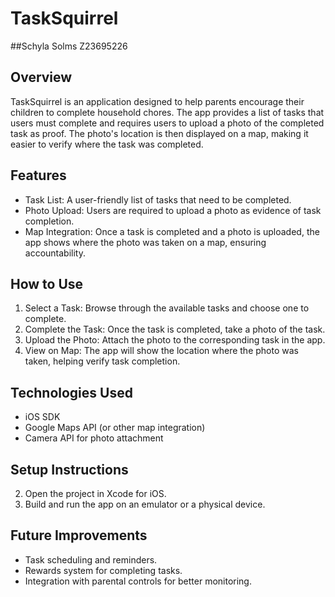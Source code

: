 # TaskSquirrel

##Schyla Solms Z23695226

## Overview
TaskSquirrel is an application designed to help parents encourage their children to complete household chores. The app provides a list of tasks that users must complete and requires users to upload a photo of the completed task as proof. The photo's location is then displayed on a map, making it easier to verify where the task was completed.

## Features
- Task List: A user-friendly list of tasks that need to be completed.
- Photo Upload: Users are required to upload a photo as evidence of task completion.
- Map Integration: Once a task is completed and a photo is uploaded, the app shows where the photo was taken on a map, ensuring accountability.
  
## How to Use
1. Select a Task: Browse through the available tasks and choose one to complete.
2. Complete the Task: Once the task is completed, take a photo of the task.
3. Upload the Photo: Attach the photo to the corresponding task in the app.
4. View on Map: The app will show the location where the photo was taken, helping verify task completion.

## Technologies Used
- iOS SDK
- Google Maps API (or other map integration)
- Camera API for photo attachment


## Setup Instructions

2. Open the project in  Xcode for iOS.
3. Build and run the app on an emulator or a physical device.

## Future Improvements
- Task scheduling and reminders.
- Rewards system for completing tasks.
- Integration with parental controls for better monitoring.
  
